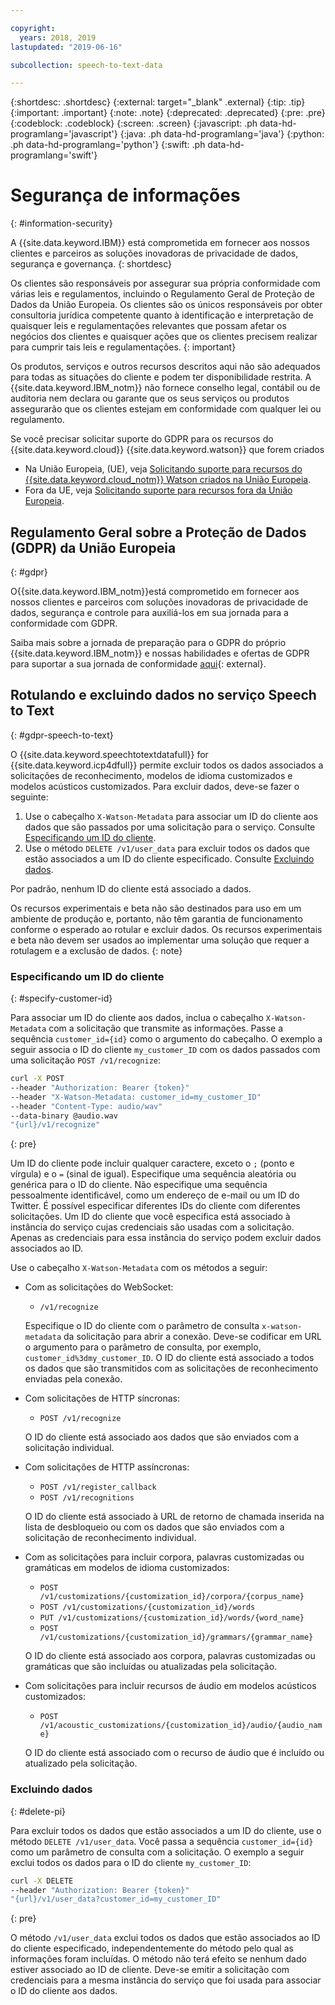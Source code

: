 ```yaml
---

copyright:
  years: 2018, 2019
lastupdated: "2019-06-16"

subcollection: speech-to-text-data

---
```


{:shortdesc: .shortdesc}
{:external: target="_blank" .external}
{:tip: .tip}
{:important: .important}
{:note: .note}
{:deprecated: .deprecated}
{:pre: .pre}
{:codeblock: .codeblock}
{:screen: .screen}
{:javascript: .ph data-hd-programlang='javascript'}
{:java: .ph data-hd-programlang='java'}
{:python: .ph data-hd-programlang='python'}
{:swift: .ph data-hd-programlang='swift'}

# Segurança de informações
{: #information-security}

A {{site.data.keyword.IBM}} está comprometida em fornecer aos nossos clientes e parceiros as soluções inovadoras de privacidade de dados, segurança e governança.
{: shortdesc}

Os clientes são responsáveis por assegurar sua própria conformidade com várias leis e regulamentos, incluindo o Regulamento Geral de Proteção de Dados da União Europeia. Os clientes são os únicos
responsáveis por obter consultoria jurídica competente quanto à identificação e interpretação de
quaisquer leis e regulamentações relevantes que possam afetar os negócios dos clientes e quaisquer
ações que os clientes precisem realizar para cumprir tais leis e regulamentações.
{: important}

Os produtos, serviços e outros recursos descritos aqui não são adequados para todas as situações do cliente e podem ter disponibilidade restrita. A {{site.data.keyword.IBM_notm}} não fornece conselho legal, contábil ou de auditoria nem declara ou garante que os seus serviços ou produtos assegurarão que os clientes estejam em conformidade com qualquer lei ou regulamento.

Se você precisar solicitar suporte do GDPR para os recursos do {{site.data.keyword.cloud}} {{site.data.keyword.watson}} que forem criados

-   Na União Europeia, (UE), veja [Solicitando suporte para recursos do {{site.data.keyword.cloud_notm}} Watson criados na União Europeia](/docs/services/watson?topic=watson-gdpr-sar#request-EU).
-   Fora da UE, veja [Solicitando suporte para recursos fora da União Europeia](/docs/services/watson?topic=watson-gdpr-sar#request-non-EU).

## Regulamento Geral sobre a Proteção de Dados (GDPR) da União Europeia
{: #gdpr}

O{{site.data.keyword.IBM_notm}}está comprometido em fornecer aos nossos clientes e parceiros com soluções inovadoras de privacidade de dados, segurança e controle para auxiliá-los em sua jornada para a conformidade com GDPR.

Saiba mais sobre a jornada de preparação para o GDPR do próprio {{site.data.keyword.IBM_notm}} e nossas habilidades e ofertas de GDPR para suportar a sua jornada de conformidade [aqui](http://www.ibm.com/gdpr){: external}.

## Rotulando e excluindo dados no serviço Speech to Text
{: #gdpr-speech-to-text}

O {{site.data.keyword.speechtotextdatafull}} for {{site.data.keyword.icp4dfull}} permite excluir todos os dados associados a solicitações de reconhecimento, modelos de idioma customizados e modelos acústicos customizados. Para excluir dados, deve-se fazer o seguinte:

1.  Use o cabeçalho `X-Watson-Metadata` para associar um ID do cliente aos dados que são passados por uma solicitação para o serviço. Consulte [Especificando um ID do cliente](#specify-customer-id).
1.  Use o método `DELETE /v1/user_data` para excluir todos os dados que estão associados a um ID do cliente especificado. Consulte [Excluindo dados](#delete-pi).

Por padrão, nenhum ID do cliente está associado a dados.

Os recursos experimentais e beta não são destinados para uso em um ambiente de produção e, portanto, não têm garantia de funcionamento conforme o esperado ao rotular e excluir dados. Os recursos experimentais e beta não devem ser usados ao implementar uma solução que requer a rotulagem e a exclusão de dados.
{: note}

### Especificando um ID do cliente
{: #specify-customer-id}

Para associar um ID do cliente aos dados, inclua o cabeçalho `X-Watson-Metadata` com a solicitação que transmite as informações. Passe a sequência `customer_id={id}` como o argumento do cabeçalho. O exemplo a seguir associa o ID do cliente `my_customer_ID` com os dados passados com uma solicitação `POST /v1/recognize`:

```bash
curl -X POST
--header "Authorization: Bearer {token}"
--header "X-Watson-Metadata: customer_id=my_customer_ID"
--header "Content-Type: audio/wav"
--data-binary @audio.wav
"{url}/v1/recognize"
```
{: pre}

Um ID do cliente pode incluir qualquer caractere, exceto o `;` (ponto e vírgula) e o `=` (sinal de igual). Especifique uma sequência aleatória ou genérica para o ID do cliente. Não especifique uma sequência pessoalmente identificável, como um endereço de e-mail ou um ID do Twitter. É possível especificar diferentes IDs do cliente com diferentes solicitações. Um ID do cliente que você especifica está associado à instância do serviço cujas credenciais são usadas com a solicitação. Apenas as credenciais para essa instância do serviço podem excluir dados associados ao ID.

Use o cabeçalho `X-Watson-Metadata` com os métodos a seguir:

-   Com as solicitações do WebSocket:
    -   `/v1/recognize`

    Especifique o ID do cliente com o parâmetro de consulta `x-watson-metadata` da solicitação para abrir a conexão. Deve-se codificar em URL o argumento para o parâmetro de consulta, por exemplo, `customer_id%3dmy_customer_ID`. O ID do cliente está associado a todos os dados que são transmitidos com as solicitações de reconhecimento enviadas pela conexão.
-   Com solicitações de HTTP síncronas:
    -   `POST /v1/recognize`

    O ID do cliente está associado aos dados que são enviados com a solicitação individual.
-   Com solicitações de HTTP assíncronas:
    -   `POST /v1/register_callback`
    -   `POST /v1/recognitions`

    O ID do cliente está associado à URL de retorno de chamada inserida na lista de desbloqueio ou com os dados que são enviados com a solicitação de reconhecimento individual.

-   Com as solicitações para incluir corpora, palavras customizadas ou gramáticas em modelos de idioma customizados:
    -   `POST /v1/customizations/{customization_id}/corpora/{corpus_name}`
    -   `POST /v1/customizations/{customization_id}/words`
    -   `PUT /v1/customizations/{customization_id}/words/{word_name}`
    -   `POST /v1/customizations/{customization_id}/grammars/{grammar_name}`

    O ID do cliente está associado aos corpora, palavras customizadas ou gramáticas que são incluídas ou atualizadas pela solicitação.
-   Com solicitações para incluir recursos de áudio em modelos acústicos customizados:
    -   `POST /v1/acoustic_customizations/{customization_id}/audio/{audio_name}`

    O ID do cliente está associado com o recurso de áudio que é incluído ou atualizado pela solicitação.

### Excluindo dados
{: #delete-pi}

Para excluir todos os dados que estão associados a um ID do cliente, use o método `DELETE /v1/user_data`. Você passa a sequência `customer_id={id}` como um parâmetro de consulta com a solicitação. O exemplo a seguir exclui todos os dados para o ID do cliente `my_customer_ID`:

```bash
curl -X DELETE
--header "Authorization: Bearer {token}"
"{url}/v1/user_data?customer_id=my_customer_ID"
```
{: pre}

O método `/v1/user_data` exclui todos os dados que estão associados ao ID do cliente especificado, independentemente do método pelo qual as informações foram incluídas. O método não terá efeito se nenhum dado estiver associado ao ID de cliente. Deve-se emitir a solicitação com credenciais para a mesma instância do serviço que foi usada para associar o ID do cliente aos dados.
